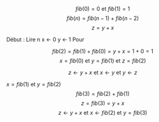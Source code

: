 $$fib(0) = 0 \text{ et } fib(1) = 1$$
$$fib(n) = fib(n-1) + fib(n-2)$$
$$z = y + x$$

Début :
	Lire n
	x <- 0
	y <- 1
	Pour 
	


$$fib(2) = fib(1) + fib(0) = y + x = 1 + 0 = 1$$
$$x = fib(0) \text{ et } y = fib(1) \text{ et }z = fib(2)$$



$$z \leftarrow y+x \text{ et } x \leftarrow y \text{ et }y \leftarrow z$$

$x = fib(1)$ et $y = fib(2)$
$$fib(3) = fib(2) + fib(1)$$
$$z = fib(3) = y + x $$
$$z \leftarrow y+x \text{ et } x \leftarrow fib(2) \text{ et } y = fib(3) $$
